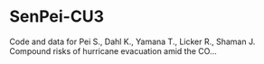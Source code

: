# SenPei-CU3
Code and data for Pei S., Dahl K., Yamana T., Licker R., Shaman J. Compound risks of hurricane evacuation amid the CO…
